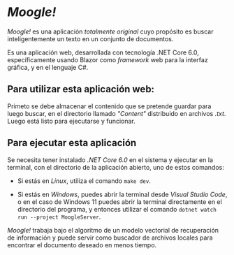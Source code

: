 # *Moogle!*
*Moogle!* es una aplicación *totalmente original* cuyo propósito es buscar inteligentemente un texto en un conjunto de documentos.

Es una aplicación web, desarrollada con tecnología .NET Core 6.0, específicamente usando Blazor como *framework* web para la interfaz gráfica, y en el lenguaje C#.

## Para utilizar esta aplicación web:
Primeto se debe almacenar el contenido que se pretende guardar para luego buscar, en el directorio llamado *"Content"* distribuido en archivos *.txt*.
Luego está listo para ejecutarse y funcionar.

## Para ejecutar esta aplicación
Se necesita tener instalado *.NET Core 6.0* en el sistema y ejecutar en la terminal, con el directorio de la aplicación abierto, uno de estos comandos:

- Si estás en *Linux*, utiliza el comando `make dev`.
  
- Si estás en *Windows*, puedes abrir la terminal desde *Visual Studio Code*, o en el caso de Windows 11 puedes abrir la terminal directamente en el directorio del programa, y entonces utilizar el comando `dotnet watch run --project MoogleServer`.



*Moogle!* trabaja bajo el algoritmo de un modelo vectorial de recuperación de información y puede servir como buscador de archivos locales para encontrar el documento deseado en menos tiempo.
